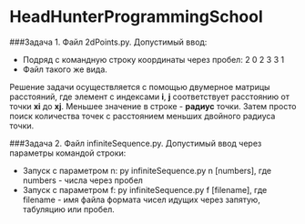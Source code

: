 # HeadHunterProgrammingSchool


###Задача 1.
Файл 2dPoints.py.
Допустимый ввод:
* Подряд с командную строку координаты через пробел:
  2 0
  2 3
  3 1
* Файл такого же вида.

Решение задачи осуществляется с помощью двумерное матрицы расстояний, где элемент с индексами **i**, **j** соответствует расстоянию от точки **xi** до **xj**. Меньшее значение в строке - **радиус** точки. Затем просто поиск количества точек с расстоянием меньших двойного радиуса точки.


###Задача 2.
Файл infiniteSequence.py.
Допустимый ввод через параметры командой строки:
* Запуск с параметром n:
  py infiniteSequence.py n [numbers], где numbers - числа через пробел
* Запуск с параметром f:
  py infiniteSequence.py f [filename], где filename - имя файла формата чисел идущих через запятую, табуляцию или пробел.

